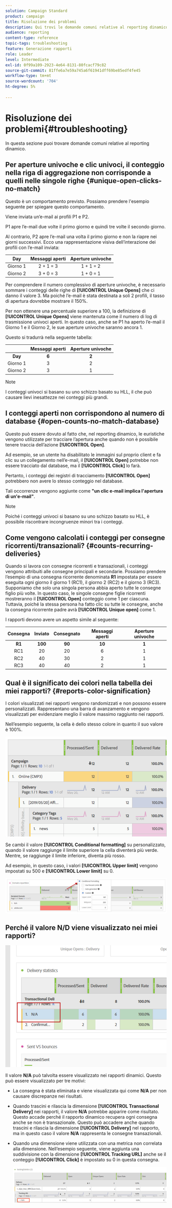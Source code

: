 ```yaml
---
solution: Campaign Standard
product: campaign
title: Risoluzione dei problemi
description: Qui trovi le domande comuni relative al reporting dinamico.
audience: reporting
content-type: reference
topic-tags: troubleshooting
feature: Generazione rapporti
role: Leader
level: Intermediate
exl-id: 0f99a109-2923-4e64-8131-80fcacf79c82
source-git-commit: 81ffe6a7e59a745a6f61941dff69be85edf4fe45
workflow-type: tm+mt
source-wordcount: '704'
ht-degree: 5%

---
```


# Risoluzione dei problemi{#troubleshooting}

In questa sezione puoi trovare domande comuni relative al reporting dinamico.

## Per aperture univoche e clic univoci, il conteggio nella riga di aggregazione non corrisponde a quelli nelle singole righe {#unique-open-clicks-no-match}

Questo è un comportamento previsto.
Possiamo prendere l&#39;esempio seguente per spiegare questo comportamento.

Viene inviata un’e-mail ai profili P1 e P2.

P1 apre l’e-mail due volte il primo giorno e quindi tre volte il secondo giorno.

Al contrario, P2 apre l’e-mail una volta il primo giorno e non la riapre nei giorni successivi.
Ecco una rappresentazione visiva dell’interazione dei profili con l’e-mail inviata:

<table> 
 <thead> 
  <tr> 
   <th align="center"> <strong>Day</strong> <br /> </th> 
   <th align="center"> <strong>Messaggi aperti</strong> <br /> </th> 
   <th align="center"> <strong>Aperture univoche</strong> <br /> </th> 
  </tr> 
 </thead> 
 <tbody> 
  <tr> 
   <td align="center"> Giorno 1<br /> </td> 
   <td align="center"> 2 + 1 = 3<br /> </td> 
   <td align="center"> 1 + 1 = 2<br /> </td> 
  </tr> 
  <tr> 
   <td align="center"> Giorno 2<br /> </td> 
   <td align="center"> 3 + 0 = 3<br /> </td> 
   <td align="center"> 1 + 0 = 1<br /> </td> 
  </tr>
 </tbody> 
</table>

Per comprendere il numero complessivo di aperture univoche, è necessario sommare i conteggi delle righe di **[!UICONTROL Unique Opens]** che ci danno il valore 3. Ma poiché l’e-mail è stata destinata a soli 2 profili, il tasso di apertura dovrebbe mostrare il 150%.

Per non ottenere una percentuale superiore a 100, la definizione di **[!UICONTROL Unique Opens]** viene mantenuta come il numero di log di trasmissione univoci aperti. In questo caso, anche se P1 ha aperto l’e-mail il Giorno 1 e il Giorno 2, le sue aperture univoche saranno ancora 1.

Questo si tradurrà nella seguente tabella:

<table> 
 <thead> 
  <tr> 
   <th align="center"> <strong></strong> <br /> </th> 
   <th align="center"> <strong>Messaggi aperti</strong> <br /> </th> 
   <th align="center"> <strong>Aperture univoche</strong> <br /> </th> 
  </tr> 
 </thead> 
 <tbody> 
  <tr> 
   <td align="center"> <strong> Day </strong><br /> </td> 
   <td align="center"> <strong> 6  </strong><br /> </td> 
   <td align="center"> <strong> 2</strong><br /> </td>
  </tr> 
  <tr> 
   <td align="center"> Giorno 1<br /> </td> 
   <td align="center"> 3<br /> </td> 
   <td align="center"> 2<br /> </td>
  </tr> 
  <tr> 
   <td align="center"> Giorno 2<br /> </td> 
   <td align="center"> 3<br /> </td> 
   <td align="center"> 1<br /> </td> 
  </tr> 
 </tbody> 
</table>

>[!NOTE]
>
>I conteggi univoci si basano su uno schizzo basato su HLL, il che può causare lievi inesattezze nei conteggi più grandi.

## I conteggi aperti non corrispondono al numero di database {#open-counts-no-match-database}

Questo può essere dovuto al fatto che, nel reporting dinamico, le euristiche vengono utilizzate per tracciare l’apertura anche quando non è possibile tenere traccia dell’azione **[!UICONTROL Open]**.

Ad esempio, se un utente ha disabilitato le immagini sul proprio client e fa clic su un collegamento nell’e-mail, il **[!UICONTROL Open]** potrebbe non essere tracciato dal database, ma il **[!UICONTROL Click]** lo farà.

Pertanto, i conteggi dei registri di tracciamento **[!UICONTROL Open]** potrebbero non avere lo stesso conteggio nel database.

Tali occorrenze vengono aggiunte come **&quot;un clic e-mail implica l&#39;apertura di un&#39;e-mail&quot;**.

>[!NOTE]
>
>Poiché i conteggi univoci si basano su uno schizzo basato su HLL, è possibile riscontrare incongruenze minori tra i conteggi.

## Come vengono calcolati i conteggi per consegne ricorrenti/transazionali? {#counts-recurring-deliveries}

Quando si lavora con consegne ricorrenti e transazionali, i conteggi vengono attribuiti alle consegne principali e secondarie.
Possiamo prendere l’esempio di una consegna ricorrente denominata **R1** impostata per essere eseguita ogni giorno il giorno 1 (RC1), il giorno 2 (RC2) e il giorno 3 (RC3).
Supponiamo che solo una singola persona abbia aperto tutte le consegne figlio più volte. In questo caso, le singole consegne figlie ricorrenti mostreranno il **[!UICONTROL Open]** conteggio come 1 per ciascuna.
Tuttavia, poiché la stessa persona ha fatto clic su tutte le consegne, anche la consegna ricorrente padre avrà **[!UICONTROL Unique open]** come 1.

I rapporti devono avere un aspetto simile al seguente:

<table> 
 <thead> 
  <tr> 
   <th align="center"> <strong>Consegna</strong> <br /> </th> 
   <th align="center"> <strong>Inviato</strong> <br /> </th> 
   <th align="center"> <strong>Consegnato</strong> <br /> </th>
   <th align="center"> <strong>Messaggi aperti</strong> <br /> </th> 
   <th align="center"> <strong>Aperture univoche</strong> <br /> </th>
  </tr> 
 </thead> 
 <tbody> 
  <tr> 
   <td align="center"> <strong>R1</strong><br/> </td> 
   <td align="center"> <strong>100</strong><br/> </td> 
   <td align="center"> <strong>90</strong><br/> </td> 
   <td align="center"> <strong>10</strong><br/> </td> 
   <td align="center"> <strong>1</strong><br/> </td> 
  </tr> 
  <tr> 
   <td align="center"> RC1<br/> </td> 
   <td align="center"> 20<br /> </td> 
   <td align="center"> 20<br /> </td> 
   <td align="center"> 6<br /> </td> 
   <td align="center"> 1<br /> </td> 
  </tr>
    <tr> 
   <td align="center"> RC2<br /> </td> 
   <td align="center"> 40<br /> </td> 
   <td align="center"> 30<br /> </td> 
   <td align="center"> 2<br /> </td> 
   <td align="center"> 1<br /> </td> 
  </tr> 
    <tr> 
   <td align="center"> RC3<br /> </td> 
   <td align="center"> 40<br /> </td> 
   <td align="center"> 40<br /> </td> 
   <td align="center"> 2<br /> </td> 
   <td align="center"> 1<br /> </td> 
  </tr> 
 </tbody> 
</table>

## Qual è il significato dei colori nella tabella dei miei rapporti? {#reports-color-signification}

I colori visualizzati nei rapporti vengono randomizzati e non possono essere personalizzati. Rappresentano una barra di avanzamento e vengono visualizzati per evidenziare meglio il valore massimo raggiunto nei rapporti.

Nell’esempio seguente, la cella è dello stesso colore in quanto il suo valore è 100%.

![](assets/troubleshooting_1.png)

Se cambi il valore **[!UICONTROL Conditional formatting]** su personalizzato, quando il valore raggiunge il limite superiore la cella diventerà più verde. Mentre, se raggiunge il limite inferiore, diventa più rosso.

Ad esempio, in questo caso, i valori **[!UICONTROL Upper limit]** vengono impostati su 500 e **[!UICONTROL Lower limit]** su 0.

![](assets/troubleshooting_2.png)

## Perché il valore N/D viene visualizzato nei miei rapporti?

![](assets/troubleshooting_3.png)

Il valore **N/A** può talvolta essere visualizzato nei rapporti dinamici. Questo può essere visualizzato per tre motivi:

* La consegna è stata eliminata e viene visualizzata qui come **N/A** per non causare discrepanze nei risultati.
* Quando trascini e rilascia la dimensione **[!UICONTROL Transactional Delivery]** nei rapporti, il valore **N/A** potrebbe apparire come risultato. Questo accade perché il rapporto dinamico recupera ogni consegna anche se non è transazionale. Questo può accadere anche quando trascini e rilascia la dimensione **[!UICONTROL Delivery]** nel rapporto, ma in questo caso il valore **N/A** rappresenta le consegne transazionali.
* Quando una dimensione viene utilizzata con una metrica non correlata alla dimensione. Nell’esempio seguente, viene aggiunta una suddivisione con la dimensione **[!UICONTROL Tracking URL]** anche se il conteggio **[!UICONTROL Click]** è impostato su 0 in questa consegna.

   ![](assets/troubleshooting_4.png)

